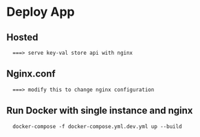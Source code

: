 # Deploy App


## Hosted

```
  ===> serve key-val store api with nginx
```

##  Nginx.conf

```
  ===> modify this to change nginx configuration
```

## Run Docker with single instance and nginx

```
  docker-compose -f docker-compose.yml.dev.yml up --build
```